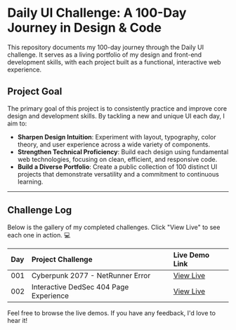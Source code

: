 # Daily UI Challenge: A 100-Day Journey in Design & Code

This repository documents my 100-day journey through the Daily UI challenge. It serves as a living portfolio of my design and front-end development skills, with each project built as a functional, interactive web experience.

## Project Goal

The primary goal of this project is to consistently practice and improve core design and development skills. By tackling a new and unique UI each day, I aim to:

* **Sharpen Design Intuition**: Experiment with layout, typography, color theory, and user experience across a wide variety of components.
* **Strengthen Technical Proficiency**: Build each design using fundamental web technologies, focusing on clean, efficient, and responsive code.
* **Build a Diverse Portfolio**: Create a public collection of 100 distinct UI projects that demonstrate versatility and a commitment to continuous learning.

***

## Challenge Log

Below is the gallery of my completed challenges. Click "View Live" to see each one in action. 💻

| Day | Project Challenge | Live Demo Link |
| :--- | :--- | :--- |
| 001 | Cyberpunk 2077 - NetRunner Error | [View Live](https://cyberpunk2077-netrunner-error.netlify.app/) |
| 002 | Interactive DedSec 404 Page Experience | [View Live](https://interactivededsec.netlify.app/)

Feel free to browse the live demos. If you have any feedback, I'd love to hear it!
